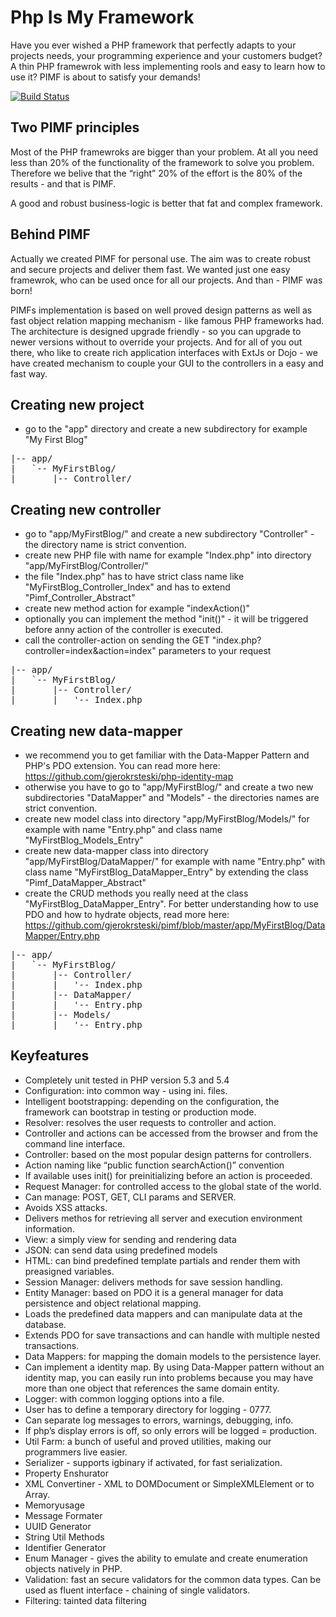 Php Is My Framework
===================
Have you ever wished a PHP framework that perfectly adapts to your projects needs, your programming experience and your customers budget? A thin PHP framewrok with less implementing rools and easy to learn how to use it? PIMF is about to satisfy your demands!

[![Build Status](https://secure.travis-ci.org/gjerokrsteski/pimf.png)](http://travis-ci.org/gjerokrsteski/pimf)

Two PIMF principles
-------------------
Most of the PHP framewroks are bigger than your problem. At all you need less than 20% of the functionality of the framework to solve you problem. Therefore we belive that the “right” 20% of the effort is the 80% of the results - and that is PIMF.

A good and robust business-logic is better that fat and complex framework.

Behind PIMF
-----------
Actually we created PIMF for personal use. The aim was to create robust and secure projects and deliver them fast. We wanted just one easy framewrok, who can be used once for all  our projects. And than - PIMF was born!

PIMFs implementation is based on well proved design patterns as well as fast object relation mapping mechanism - like famous PHP frameworks had. The architecture is designed upgrade friendly - so you can upgrade to newer versions without to override your projects. And for all of you out there, who like to create rich application interfaces with ExtJs or Dojo - we have created mechanism to couple your GUI to the controllers in a easy and fast way.

Creating new project
--------------------
- go to the "app" directory and create a new subdirectory for example "My First Blog"
<pre>
|-- app/
|   `-- MyFirstBlog/
|       |-- Controller/
</pre>

Creating new controller
------------------------
- go to "app/MyFirstBlog/" and create a new subdirectory "Controller" - the directory name is strict convention.
- create new PHP file with name for example "Index.php" into directory  "app/MyFirstBlog/Controller/"
- the file "Index.php" has to have strict class name like "MyFirstBlog_Controller_Index" and has to extend "Pimf_Controller_Abstract"
- create new method action for example "indexAction()"
- optionally you can implement the method "init()" - it will be triggered before anny action of the controller is executed.
- call the controller-action on sending the GET "index.php?controller=index&action=index" parameters to your request
<pre>
|-- app/
|   `-- MyFirstBlog/
|       |-- Controller/
|       |   '-- Index.php
</pre>


Creating new data-mapper
------------------------
- we recommend you to get familiar with the Data-Mapper Pattern and PHP's PDO extension. You can read more here: https://github.com/gjerokrsteski/php-identity-map
- otherwise you have to go to "app/MyFirstBlog/" and create a two new subdirectories "DataMapper" and "Models" - the directories names are strict convention.
- create new model class into directory "app/MyFirstBlog/Models/" for example with name "Entry.php" and class name "MyFirstBlog_Models_Entry"
- create new data-mapper class into directory "app/MyFirstBlog/DataMapper/" for example with name "Entry.php" with class name "MyFirstBlog_DataMapper_Entry" by extending the class "Pimf_DataMapper_Abstract"
- create the CRUD methods you really need at the class "MyFirstBlog_DataMapper_Entry". For better understanding how to use PDO and how to hydrate objects, read more here: https://github.com/gjerokrsteski/pimf/blob/master/app/MyFirstBlog/DataMapper/Entry.php
<pre>
|-- app/
|   `-- MyFirstBlog/
|       |-- Controller/
|       |   '-- Index.php
|       |-- DataMapper/
|       |   '-- Entry.php
|       |-- Models/
|       |   '-- Entry.php
</pre>

Keyfeatures
-----------
- Completely unit tested in PHP version 5.3 and 5.4
- Configuration: into common way - using ini. files.
- Intelligent bootstrapping: depending on the configuration, the framework can bootstrap in testing or production mode.
- Resolver: resolves the user requests to controller and action.
- Controller and actions can be accessed from the browser and from the command line interface.
- Controller:  based on the most popular design patterns for controllers. 
 - Action naming like “public function searchAction()” convention
 - If available uses init() for preinitializing before an action is proceeded.
- Request Manager: for controlled access to the global state of the world.
 - Can manage: POST, GET, CLI params and SERVER.
 - Avoids XSS attacks.
 - Delivers methos for retrieving all server and execution environment information.
- View: a simply view for sending and rendering data
 - JSON: can send data using predefined models
 - HTML: can bind predefined template partials and render them with preasigned variables.
- Session Manager: delivers methods for save session handling.
- Entity Manager: based on PDO it is a general manager for data persistence and object relational mapping.
 - Loads the predefined data mappers and can manipulate data at the database.
 - Extends PDO for save transactions and can handle with multiple nested transactions. 
- Data Mappers: for mapping the domain models to the persistence layer.
 - Can implement a identity map. By using Data-Mapper pattern without an identity map, you can easily run into problems because you may have more than one object that references the same domain entity.
- Logger: with common logging options into a file.
 - User has to define a temporary directory for logging - 0777.
 - Can separate log messages to errors, warnings, debugging, info.
 - If php’s display errors is off, so only errors will be logged = production.
- Util Farm: a bunch of useful and proved utilities, making our programmers live easier.
 - Serializer - supports igbinary if activated, for fast serialization.
 - Property Enshurator
 - XML Convertiner - XML to DOMDocument or SimpleXMLElement or to Array.
 - Memoryusage
 - Message Formater
 - UUID Generator
 - String Util Methods
 - Identifier Generator
 - Enum Manager - gives the ability to emulate and create enumeration objects natively in PHP.
 - Validation: fast an secure validators for the common data types. Can be used as fluent interface - chaining of single validators.
 - Filtering: tainted data filtering
